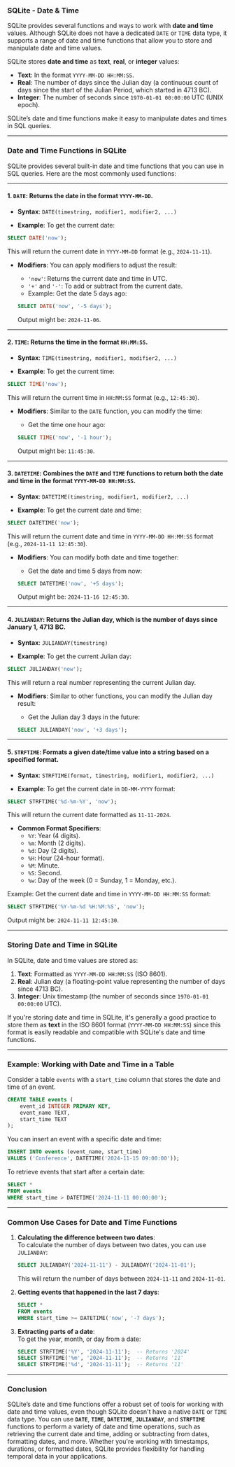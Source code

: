### SQLite - Date & Time

SQLite provides several functions and ways to work with **date and time** values. Although SQLite does not have a dedicated `DATE` or `TIME` data type, it supports a range of date and time functions that allow you to store and manipulate date and time values.

SQLite stores **date and time** as **text**, **real**, or **integer** values:
- **Text**: In the format `YYYY-MM-DD HH:MM:SS`.
- **Real**: The number of days since the Julian day (a continuous count of days since the start of the Julian Period, which started in 4713 BC).
- **Integer**: The number of seconds since `1970-01-01 00:00:00` UTC (UNIX epoch).

SQLite’s date and time functions make it easy to manipulate dates and times in SQL queries.

---

### Date and Time Functions in SQLite

SQLite provides several built-in date and time functions that you can use in SQL queries. Here are the most commonly used functions:

---

#### 1. **`DATE`**: Returns the date in the format `YYYY-MM-DD`.

- **Syntax**: `DATE(timestring, modifier1, modifier2, ...)`
  
- **Example**: To get the current date:

```sql
SELECT DATE('now');
```

This will return the current date in `YYYY-MM-DD` format (e.g., `2024-11-11`).

- **Modifiers**: You can apply modifiers to adjust the result:
  - `'now'`: Returns the current date and time in UTC.
  - `'+'` and `'-'`: To add or subtract from the current date.
  - Example: Get the date 5 days ago:

  ```sql
  SELECT DATE('now', '-5 days');
  ```

  Output might be: `2024-11-06`.

---

#### 2. **`TIME`**: Returns the time in the format `HH:MM:SS`.

- **Syntax**: `TIME(timestring, modifier1, modifier2, ...)`

- **Example**: To get the current time:

```sql
SELECT TIME('now');
```

This will return the current time in `HH:MM:SS` format (e.g., `12:45:30`).

- **Modifiers**: Similar to the `DATE` function, you can modify the time:
  - Get the time one hour ago:

  ```sql
  SELECT TIME('now', '-1 hour');
  ```

  Output might be: `11:45:30`.

---

#### 3. **`DATETIME`**: Combines the `DATE` and `TIME` functions to return both the date and time in the format `YYYY-MM-DD HH:MM:SS`.

- **Syntax**: `DATETIME(timestring, modifier1, modifier2, ...)`

- **Example**: To get the current date and time:

```sql
SELECT DATETIME('now');
```

This will return the current date and time in `YYYY-MM-DD HH:MM:SS` format (e.g., `2024-11-11 12:45:30`).

- **Modifiers**: You can modify both date and time together:
  - Get the date and time 5 days from now:

  ```sql
  SELECT DATETIME('now', '+5 days');
  ```

  Output might be: `2024-11-16 12:45:30`.

---

#### 4. **`JULIANDAY`**: Returns the Julian day, which is the number of days since January 1, 4713 BC.

- **Syntax**: `JULIANDAY(timestring)`

- **Example**: To get the current Julian day:

```sql
SELECT JULIANDAY('now');
```

This will return a real number representing the current Julian day.

- **Modifiers**: Similar to other functions, you can modify the Julian day result:
  - Get the Julian day 3 days in the future:

  ```sql
  SELECT JULIANDAY('now', '+3 days');
  ```

---

#### 5. **`STRFTIME`**: Formats a given date/time value into a string based on a specified format.

- **Syntax**: `STRFTIME(format, timestring, modifier1, modifier2, ...)`

- **Example**: To get the current date in `DD-MM-YYYY` format:

```sql
SELECT STRFTIME('%d-%m-%Y', 'now');
```

This will return the current date formatted as `11-11-2024`.

- **Common Format Specifiers**:
  - `%Y`: Year (4 digits).
  - `%m`: Month (2 digits).
  - `%d`: Day (2 digits).
  - `%H`: Hour (24-hour format).
  - `%M`: Minute.
  - `%S`: Second.
  - `%w`: Day of the week (0 = Sunday, 1 = Monday, etc.).

Example: Get the current date and time in `YYYY-MM-DD HH:MM:SS` format:

```sql
SELECT STRFTIME('%Y-%m-%d %H:%M:%S', 'now');
```

Output might be: `2024-11-11 12:45:30`.

---

### Storing Date and Time in SQLite

In SQLite, date and time values are stored as:

1. **Text**: Formatted as `YYYY-MM-DD HH:MM:SS` (ISO 8601).
2. **Real**: Julian day (a floating-point value representing the number of days since 4713 BC).
3. **Integer**: Unix timestamp (the number of seconds since `1970-01-01 00:00:00` UTC).

If you're storing date and time in SQLite, it's generally a good practice to store them as **text** in the ISO 8601 format (`YYYY-MM-DD HH:MM:SS`) since this format is easily readable and compatible with SQLite's date and time functions.

---

### Example: Working with Date and Time in a Table

Consider a table `events` with a `start_time` column that stores the date and time of an event.

```sql
CREATE TABLE events (
    event_id INTEGER PRIMARY KEY,
    event_name TEXT,
    start_time TEXT
);
```

You can insert an event with a specific date and time:

```sql
INSERT INTO events (event_name, start_time) 
VALUES ('Conference', DATETIME('2024-11-15 09:00:00'));
```

To retrieve events that start after a certain date:

```sql
SELECT * 
FROM events 
WHERE start_time > DATETIME('2024-11-11 00:00:00');
```

---

### Common Use Cases for Date and Time Functions

1. **Calculating the difference between two dates**:  
   To calculate the number of days between two dates, you can use `JULIANDAY`:

   ```sql
   SELECT JULIANDAY('2024-11-11') - JULIANDAY('2024-11-01');
   ```

   This will return the number of days between `2024-11-11` and `2024-11-01`.

2. **Getting events that happened in the last 7 days**:

   ```sql
   SELECT * 
   FROM events 
   WHERE start_time >= DATETIME('now', '-7 days');
   ```

3. **Extracting parts of a date**:  
   To get the year, month, or day from a date:

   ```sql
   SELECT STRFTIME('%Y', '2024-11-11');  -- Returns '2024'
   SELECT STRFTIME('%m', '2024-11-11');  -- Returns '11'
   SELECT STRFTIME('%d', '2024-11-11');  -- Returns '11'
   ```

---

### Conclusion

SQLite’s date and time functions offer a robust set of tools for working with date and time values, even though SQLite doesn't have a native `DATE` or `TIME` data type. You can use **`DATE`**, **`TIME`**, **`DATETIME`**, **`JULIANDAY`**, and **`STRFTIME`** functions to perform a variety of date and time operations, such as retrieving the current date and time, adding or subtracting from dates, formatting dates, and more. Whether you're working with timestamps, durations, or formatted dates, SQLite provides flexibility for handling temporal data in your applications.
